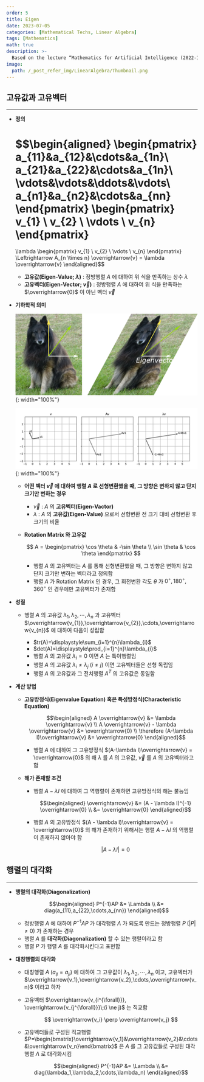 ```yaml
---
order: 5
title: Eigen
date: 2023-07-05
categories: [Mathematical Techs, Linear Algebra]
tags: [Mathematics]
math: true
description: >-
  Based on the lecture “Mathematics for Artificial Intelligence (2022-1)” by Prof. Yeo Jin Chung, Dept. of AI, Big Data & Management, College of Business Administration, Kookmin Univ.
image:
  path: /_post_refer_img/LinearAlgebra/Thumbnail.png
---
```


## 고유값과 고유벡터
-----

- **정의**

    $$\begin{aligned}
    \begin{pmatrix}
    a_{11}&a_{12}&\cdots&a_{1n}\\
    a_{21}&a_{22}&\cdots&a_{1n}\\
    \vdots&\vdots&\ddots&\vdots\\
    a_{n1}&a_{n2}&\cdots&a_{nn}
    \end{pmatrix}
    \begin{pmatrix}
    v_{1} \\ v_{2} \\ \vdots \\ v_{n}
    \end{pmatrix}
    =
    \lambda
    \begin{pmatrix}
    v_{1} \\ v_{2} \\ \vdots \\ v_{n}
    \end{pmatrix}
    \Leftrightarrow
    A_{n \times n} \overrightarrow{v} 
    = \lambda \overrightarrow{v}
    \end{aligned}$$

    - **고유값(Eigen-Value; $\lambda$)** : 정방행렬 $A$ 에 대하여 위 식을 만족하는 상수 $\lambda$
    - **고유벡터(Eigen-Vector; $\overrightarrow{v}$)** : 정방행렬 $A$ 에 대하여 위 식을 만족하는 $\overrightarrow{0}$ 이 아닌 벡터 $\overrightarrow{v}$

- **기하학적 의미**

    ![01](/_post_refer_img/LinearAlgebra/05-01.png){: width="100%"}

    ![02](/_post_refer_img/LinearAlgebra/05-02.jpg){: width="100%"}

    - **어떤 벡터 $\overrightarrow{v}$ 에 대하여 행렬 $A$ 로 선형변환했을 때, 그 방향은 변하지 않고 단지 크기만 변하는 경우**
        - $\overrightarrow{v}$ : $A$ 의 **고유벡터(Eigen-Vactor)**
        - $\lambda$ : $A$ 의 **고유값(Eigen-Value)** 으로서 선형변환 전 크기 대비 선형변환 후 크기의 비율

    - **Rotation Matrix 와 고유값**

        $$
        A
        = \begin{pmatrix} \cos \theta & -\sin \theta \\ \sin \theta & \cos \theta \end{pmatrix}
        $$

        - 행렬 $A$ 의 고유벡터는 $A$ 를 통해 선형변환했을 때, 그 방향은 변하지 않고 단지 크기만 변하는 벡터라고 정의함
        - 행렬 $A$ 가 Rotation Matrix 인 경우, 그 회전변환 각도 $\theta$ 가 $0^{\circ}, 180^{\circ}, 360^{\circ}$ 인 경우에만 고유벡터가 존재함

- **성질**
    - 행렬 $A$ 의 고유값 $\lambda_{1},\lambda_{2},\cdots,\lambda_{n}$ 과 고유벡터 $\overrightarrow{v_{1}},\overrightarrow{v_{2}},\cdots,\overrightarrow{v_{n}}$ 에 대하여 다음이 성립함

        - $tr(A)=\displaystyle\sum_{i=1}^{n}\lambda_{i}$
        - $det(A)=\displaystyle\prod_{i=1}^{n}\lambda_{i}$
        - 행렬 $A$ 의 고유값 $\lambda_{i}=0$ 이면 $A$ 는 특이행렬임
        - 행렬 $A$ 의 고유값 $\lambda_{i} \ne \lambda_{j}\;(i \ne j)$ 이면 고유벡터들은 선형 독립임
        - 행렬 $A$ 의 고유값과 그 전치행렬 $A^{T}$ 의 고유값은 동일함

- **계산 방법**
    - **고유방정식(Eigenvalue Equation) 혹은 특성방정식(Characteristic Equation)**

        $$\begin{aligned}
        A \overrightarrow{v} 
        &= \lambda \overrightarrow{v} \\
        A \overrightarrow{v} - \lambda \overrightarrow{v} 
        &= \overrightarrow{0} \\
        \therefore (A-\lambda I)\overrightarrow{v} 
        &= \overrightarrow{0}
        \end{aligned}$$

        - 행렬 $A$ 에 대하여 그 고유방정식 $(A-\lambda I)\overrightarrow{v} = \overrightarrow{0}$ 의 해 $\lambda$ 를 $A$ 의 고유값, $\overrightarrow{v}$ 를 $A$ 의 고유벡터라고 함

    - **해가 존재할 조건**
        - 행렬 $A - \lambda I$ 에 대하여 그 역행렬이 존재하면 고유방정식의 해는 불능임

            $$\begin{aligned}
            \overrightarrow{v}
            &= (A - \lambda I)^{-1} \overrightarrow{0} \\
            &= \overrightarrow{0}
            \end{aligned}$$
        
        - 행렬 $A$ 의 고유방정식 $(A - \lambda I)\overrightarrow{v} = \overrightarrow{0}$ 의 해가 존재하기 위해서는 행렬 $A - \lambda I$ 의 역행렬이 존재하지 않아야 함

            $$
            \left\lvert A - \lambda I \right\rvert = 0
            $$

## 행렬의 대각화
-----

- **행렬의 대각화(Diagonalization)**

    $$\begin{aligned}
    P^{-1}AP 
    &= \Lambda \\
    &= diag(a_{11},a_{22},\cdots,a_{nn})
    \end{aligned}$$

    - 정방행렬 $A$ 에 대하여 $P^{-1}AP$ 가 대각행렬 $\Lambda$ 가 되도록 만드는 정방행렬 $P\;(\vert P \vert \ne 0)$ 가 존재하는 경우
    - 행렬 $A$ 를 **대각화(Diagonalization)** 할 수 있는 행렬이라고 함
    - 행렬 $P$ 가 행렬 $A$ 를 대각화시킨다고 표현함

- **대칭행렬의 대각화**

    - 대칭행렬 $A\;(a_{ij}=a_{ji})$ 에 대하여 그 고유값이 $\lambda_1,\lambda_2,\cdots,\lambda_n$ 이고, 고유벡터가 $\overrightarrow{v_1},\overrightarrow{v_2},\cdots,\overrightarrow{v_n}$ 이라고 하자

    - 고유벡터 $\overrightarrow{v_{i^{\forall}}}, \overrightarrow{v_{j^{\forall}}}\;(i \ne j)$ 는 직교함

        $$
        \overrightarrow{v_i} \perp \overrightarrow{v_j}
        $$

    - 고유벡터들로 구성된 직교행렬 $P=\begin{bmatrix}\overrightarrow{v_1}&\overrightarrow{v_2}&\cdots&\overrightarrow{v_n}\end{bmatrix}$ 은 $A$ 를 그 고유값들로 구성된 대각행렬 $\Lambda$ 로 대각화시킴

        $$\begin{aligned}
        P^{-1}AP
        &= \Lambda \\
        &= diag(\lambda_1,\lambda_2,\cdots,\lambda_n)
        \end{aligned}$$